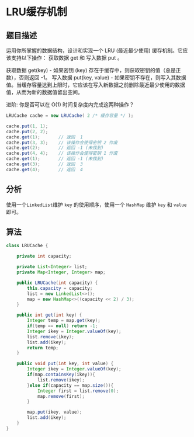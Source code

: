 # LRU缓存机制

## 题目描述

运用你所掌握的数据结构，设计和实现一个  LRU (最近最少使用) 缓存机制。它应该支持以下操作： 获取数据 get 和 写入数据 put 。

获取数据 get(key) - 如果密钥 (key) 存在于缓存中，则获取密钥的值（总是正数），否则返回 -1。
写入数据 put(key, value) - 如果密钥不存在，则写入其数据值。当缓存容量达到上限时，它应该在写入新数据之前删除最近最少使用的数据值，从而为新的数据值留出空间。

进阶: 你是否可以在 O(1) 时间复杂度内完成这两种操作？

```java
LRUCache cache = new LRUCache( 2 /* 缓存容量 */ );

cache.put(1, 1);
cache.put(2, 2);
cache.get(1);       // 返回  1
cache.put(3, 3);    // 该操作会使得密钥 2 作废
cache.get(2);       // 返回 -1 (未找到)
cache.put(4, 4);    // 该操作会使得密钥 1 作废
cache.get(1);       // 返回 -1 (未找到)
cache.get(3);       // 返回  3
cache.get(4);       // 返回  4
```

## 分析

使用一个`LinkedList`维护 `key` 的使用顺序，使用一个 `HashMap` 维护 `key` 和 `value` 即可。

## 算法

```java
class LRUCache {

    private int capacity;

    private List<Integer> list;
    private Map<Integer, Integer> map;

    public LRUCache(int capacity) {
        this.capacity = capacity;
        list = new LinkedList<>();
        map = new HashMap<>((capacity << 2) / 3);
    }

    public int get(int key) {
        Integer temp = map.get(key);
        if(temp == null) return -1;
        Integer ikey = Integer.valueOf(key);
        list.remove(ikey);
        list.add(ikey);
        return temp;
    }

    public void put(int key, int value) {
        Integer ikey = Integer.valueOf(key);
        if(map.containsKey(ikey)){
            list.remove(ikey);
        }else if(capacity == map.size()){
            Integer first = list.remove(0);
            map.remove(first);
        }

        map.put(ikey, value);
        list.add(ikey);
    }
}
```
